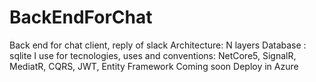 # BackEndForChat
Back end for chat client, reply of slack
Architecture: N layers
Database : sqlite
I use for tecnologies, uses and conventions: 
NetCore5, SignalR, MediatR, CQRS, JWT, Entity Framework
Coming soon Deploy in Azure 

